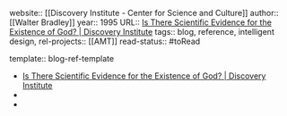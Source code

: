 website:: [[Discovery Institute - Center for Science and Culture]]
author::  [[Walter Bradley]]
year:: 1995
URL:: [Is There Scientific Evidence for the Existence of God? | Discovery Institute](https://www.discovery.org/a/18843/)
tags:: blog, reference, intelligent design,
rel-projects:: [[AMT]]
read-status:: #toRead

template:: blog-ref-template

- [Is There Scientific Evidence for the Existence of God? | Discovery Institute](https://www.discovery.org/a/18843/)
-
-
